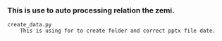 ### This is use to auto processing relation the zemi.

```
create_data.py
    This is using for to create folder and correct pptx file date.
```